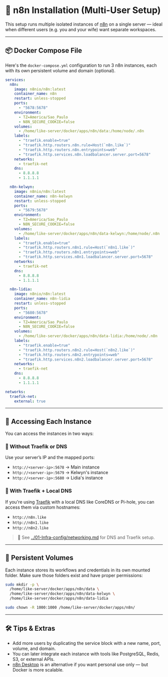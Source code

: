 # 🔄 n8n Installation (Multi-User Setup)

This setup runs multiple isolated instances of [n8n](https://n8n.io/) on a single server — ideal when different users (e.g. you and your wife) want separate workspaces.

---

## 📦 Docker Compose File

Here's the `docker-compose.yml` configuration to run 3 n8n instances, each with its own persistent volume and domain (optional).

```yaml
services:
  n8n:
    image: n8nio/n8n:latest
    container_name: n8n
    restart: unless-stopped
    ports:
      - "5678:5678"
    environment:
      - TZ=America/Sao_Paulo
      - N8N_SECURE_COOKIE=false
    volumes:
      - /home/like-server/docker/apps/n8n/data:/home/node/.n8n
    labels:
      - "traefik.enable=true"
      - "traefik.http.routers.n8n.rule=Host(`n8n.like`)"
      - "traefik.http.routers.n8n.entrypoints=web"
      - "traefik.http.services.n8n.loadbalancer.server.port=5678"
    networks:
      - traefik-net
    dns:
      - 8.8.8.8
      - 1.1.1.1

  n8n-kelwyn:
    image: n8nio/n8n:latest
    container_name: n8n-kelwyn
    restart: unless-stopped
    ports:
      - "5679:5678"
    environment:
      - TZ=America/Sao_Paulo
      - N8N_SECURE_COOKIE=false
    volumes:
      - /home/like-server/docker/apps/n8n/data-kelwyn:/home/node/.n8n
    labels:
      - "traefik.enable=true"
      - "traefik.http.routers.n8n1.rule=Host(`n8n1.like`)"
      - "traefik.http.routers.n8n1.entrypoints=web"
      - "traefik.http.services.n8n1.loadbalancer.server.port=5678"
    networks:
      - traefik-net
    dns:
      - 8.8.8.8
      - 1.1.1.1

  n8n-lidia:
    image: n8nio/n8n:latest
    container_name: n8n-lidia
    restart: unless-stopped
    ports:
      - "5680:5678"
    environment:
      - TZ=America/Sao_Paulo
      - N8N_SECURE_COOKIE=false
    volumes:
      - /home/like-server/docker/apps/n8n/data-lidia:/home/node/.n8n
    labels:
      - "traefik.enable=true"
      - "traefik.http.routers.n8n2.rule=Host(`n8n2.like`)"
      - "traefik.http.routers.n8n2.entrypoints=web"
      - "traefik.http.services.n8n2.loadbalancer.server.port=5678"
    networks:
      - traefik-net
    dns:
      - 8.8.8.8
      - 1.1.1.1

networks:
  traefik-net:
    external: true
```

---

## 🧭 Accessing Each Instance

You can access the instances in two ways:

### 🔹 Without Traefik or DNS

Use your server’s IP and the mapped ports:

- `http://<server-ip>:5678` → Main instance
- `http://<server-ip>:5679` → Kelwyn's instance
- `http://<server-ip>:5680` → Lidia's instance

### 🔹 With Traefik + Local DNS

If you're using [Traefik](https://doc.traefik.io/traefik/) with a local DNS like CoreDNS or Pi-hole, you can access them via custom hostnames:

- `http://n8n.like`
- `http://n8n1.like`
- `http://n8n2.like`

> 📌 See [../01-Infra-config/networking.md](../01-Infra-config/networking.md) for DNS and Traefik setup.

---

## 📁 Persistent Volumes

Each instance stores its workflows and credentials in its own mounted folder. Make sure those folders exist and have proper permissions:

```bash
sudo mkdir -p \
  /home/like-server/docker/apps/n8n/data \
  /home/like-server/docker/apps/n8n/data-kelwyn \
  /home/like-server/docker/apps/n8n/data-lidia

sudo chown -R 1000:1000 /home/like-server/docker/apps/n8n/
```

---

## 🛠️ Tips & Extras

- Add more users by duplicating the service block with a new name, port, volume, and domain.
- You can later integrate each instance with tools like PostgreSQL, Redis, S3, or external APIs.
- [n8n Desktop](https://docs.n8n.io/hosting/desktop/) is an alternative if you want personal use only — but Docker is more scalable.
